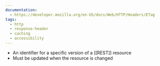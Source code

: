 ```yaml
---
documentation:
  - https://developer.mozilla.org/en-US/docs/Web/HTTP/Headers/ETag
tags:
  - http
  - response-header
  - caching
  - accessibility
---
```

- An identifier for a specific version of a [[REST]] resource
- Must be updated when the resource is changed